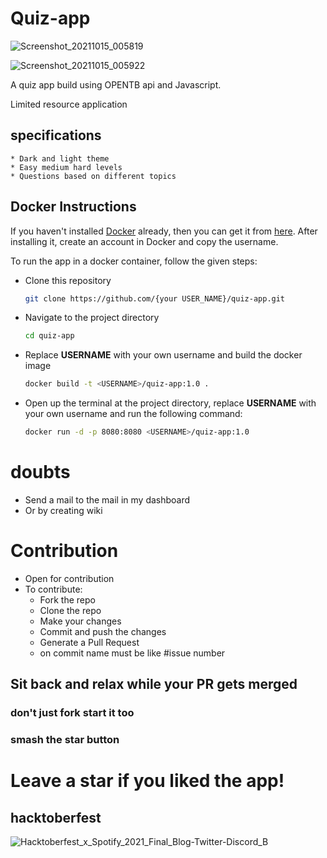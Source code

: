 # Quiz-app

![Screenshot_20211015_005819](https://user-images.githubusercontent.com/83106116/137383800-d269f82e-3049-4e0a-a17b-25831705f9ab.png)

![Screenshot_20211015_005922](https://user-images.githubusercontent.com/83106116/137383845-23001086-a2a4-4e4e-8144-7b002911a72b.png)

A quiz app build using OPENTB api and Javascript.

Limited resource application

## specifications

    * Dark and light theme
    * Easy medium hard levels
    * Questions based on different topics

## Docker Instructions

If you haven't installed [Docker](https://www.docker.com/products/docker-desktop) already, then you can get it from [here](https://www.docker.com/products/docker-desktop). After installing it, create an account in Docker and copy the username.

To run the app in a docker container, follow the given steps:

- Clone this repository

  ```bash
  git clone https://github.com/{your USER_NAME}/quiz-app.git
  ```

- Navigate to the project directory
  ```bash
  cd quiz-app
  ```
- Replace <strong>USERNAME</strong> with your own username and build the docker image
  ```bash
  docker build -t <USERNAME>/quiz-app:1.0 .
  ```
- Open up the terminal at the project directory, replace <strong>USERNAME</strong> with your own username and run the following command:
  ```bash
  docker run -d -p 8080:8080 <USERNAME>/quiz-app:1.0
  ```

# doubts

- Send a mail to the mail in my dashboard
- Or by creating wiki

# Contribution

- Open for contribution
- To contribute:
  - Fork the repo
  - Clone the repo
  - Make your changes
  - Commit and push the changes
  - Generate a Pull Request
  - on commit name must be like #issue number

## Sit back and relax while your PR gets merged

### don't just fork start it too

### smash the star button

# Leave a star if you liked the app!

## hacktoberfest

![Hacktoberfest_x_Spotify_2021_Final_Blog-Twitter-Discord_B](https://user-images.githubusercontent.com/58719884/135654867-afa18ae2-f239-4a0a-b1fd-6df7d92b8dac.png)
